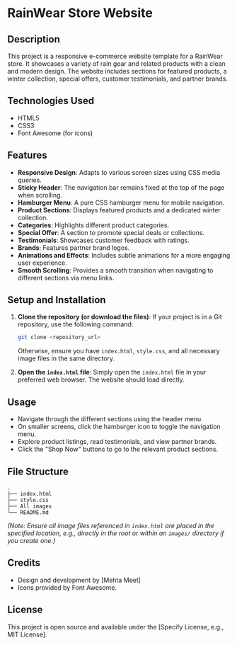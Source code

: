 # RainWear Store Website

## Description

This project is a responsive e-commerce website template for a RainWear store. It showcases a variety of rain gear and related products with a clean and modern design. The website includes sections for featured products, a winter collection, special offers, customer testimonials, and partner brands.

## Technologies Used

- HTML5
- CSS3
- Font Awesome (for icons)

## Features

- **Responsive Design**: Adapts to various screen sizes using CSS media queries.
- **Sticky Header**: The navigation bar remains fixed at the top of the page when scrolling.
- **Hamburger Menu**: A pure CSS hamburger menu for mobile navigation.
- **Product Sections**: Displays featured products and a dedicated winter collection.
- **Categories**: Highlights different product categories.
- **Special Offer**: A section to promote special deals or collections.
- **Testimonials**: Showcases customer feedback with ratings.
- **Brands**: Features partner brand logos.
- **Animations and Effects**: Includes subtle animations for a more engaging user experience.
- **Smooth Scrolling**: Provides a smooth transition when navigating to different sections via menu links.

## Setup and Installation

1.  **Clone the repository (or download the files)**:
    If your project is in a Git repository, use the following command:
    ```bash
    git clone <repository_url>
    ```
    Otherwise, ensure you have `index.html`, `style.css`, and all necessary image files in the same directory.

2.  **Open the `index.html` file**: 
    Simply open the `index.html` file in your preferred web browser. The website should load directly.

## Usage

- Navigate through the different sections using the header menu.
- On smaller screens, click the hamburger icon to toggle the navigation menu.
- Explore product listings, read testimonials, and view partner brands.
- Click the "Shop Now" buttons to go to the relevant product sections.

## File Structure

```
.
├── index.html
├── style.css
├── All images
└── README.md
```

*(Note: Ensure all image files referenced in `index.html` are placed in the specified location, e.g., directly in the root or within an `images/` directory if you create one.)*

## Credits

- Design and development by [Mehta Meet]
- Icons provided by Font Awesome.

## License

This project is open source and available under the [Specify License, e.g., MIT License]. 